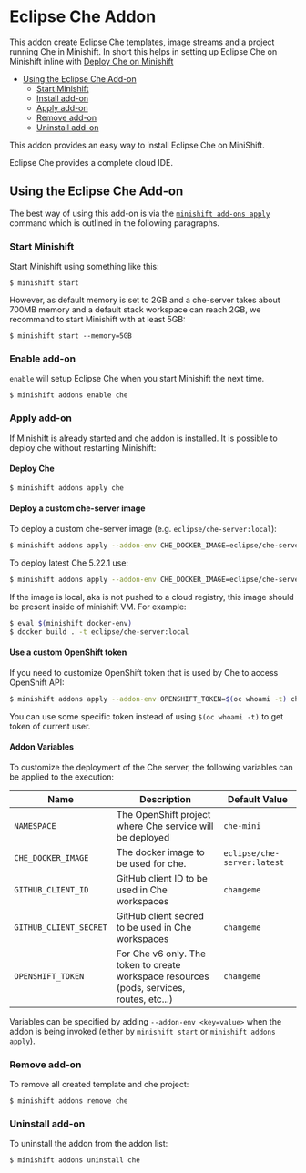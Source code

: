 # Eclipse Che Addon

This addon create Eclipse Che templates, image streams and a project running Che in Minishift. In short this helps in setting up Eclipse Che
on Minishift inline with [Deploy Che on Minishift](https://www.eclipse.org/che/docs/openshift-single-user.html)

<!-- MarkdownTOC -->

- [Using the Eclipse Che Add-on](#using-the-eclipse-che-add-on)
	- [Start Minishift](#start-minishift)
	- [Install add-on](#install-add-on)
	- [Apply add-on](#apply-add-on)
	- [Remove add-on](#remove-add-on)
	- [Uninstall add-on](#uninstall-add-on)

<!-- /MarkdownTOC -->

This addon provides an easy way to install Eclipse Che on MiniShift.

Eclipse Che provides a complete cloud IDE.

<a name="using-the-eclipse-che-add-on"></a>
## Using the Eclipse Che Add-on

The best way of using this add-on is via the [`minishift add-ons apply`](https://docs.openshift.org/latest/minishift/command-ref/minishift_addons_apply.html) command which is outlined in the following paragraphs.

<a name="start-minishift"></a>
### Start Minishift

Start Minishift using something like this:

    $ minishift start

However, as default memory is set to 2GB and a che-server takes about 700MB memory and a default stack workspace can reach 2GB,
we recommand to start Minishift with at least 5GB:

    $ minishift start --memory=5GB

<a name="enable-add-on"></a>
### Enable add-on
`enable` will setup Eclipse Che when you start Minishift the next time.

    $ minishift addons enable che

<a name="apply-add-on"></a>
### Apply add-on
If Minishift is already started and che addon is installed. It is possible to deploy che without restarting Minishift:

#### Deploy Che

```bash
$ minishift addons apply che
```

#### Deploy a custom che-server image

To deploy a custom che-server image (e.g. `eclipse/che-server:local`):

```bash
$ minishift addons apply --addon-env CHE_DOCKER_IMAGE=eclipse/che-server:local che
```

To deploy latest Che 5.22.1 use:

```bash
$ minishift addons apply --addon-env CHE_DOCKER_IMAGE=eclipse/che-server:5.22.1 che
```

If the image is local, aka is not pushed to a cloud registry, this image should be
present inside of minishift VM. For example:

```bash
$ eval $(minishift docker-env)
$ docker build . -t eclipse/che-server:local
```

#### Use a custom OpenShift token

If you need to customize OpenShift token that is used by Che to access OpenShift API:

```bash
$ minishift addons apply --addon-env OPENSHIFT_TOKEN=$(oc whoami -t) che
```

You can use some specific token instead of using `$(oc whoami -t)` to get token of current user.

#### Addon Variables

To customize the deployment of the Che server, the following variables can be applied to the execution:

|Name|Description|Default Value|
|----|-----------|-------------|
|`NAMESPACE`|The OpenShift project where Che service will be deployed|`che-mini`|
|`CHE_DOCKER_IMAGE`|The docker image to be used for che.|`eclipse/che-server:latest`|
|`GITHUB_CLIENT_ID`|GitHub client ID to be used in Che workspaces|`changeme`|
|`GITHUB_CLIENT_SECRET`|GitHub client secred to be used in Che workspaces|`changeme`|
|`OPENSHIFT_TOKEN`|For Che v6 only. The token to create workspace resources (pods, services, routes, etc...)|`changeme`|

Variables can be specified by adding `--addon-env <key=value>` when the addon is being invoked (either by `minishift start` or `minishift addons apply`).

<a name="remove-add-on"></a>
### Remove add-on
To remove all created template and che project:

    $ minishift addons remove che

<a name="uninstall-add-on"></a>
### Uninstall add-on
To uninstall the addon from the addon list:

    $ minishift addons uninstall che

